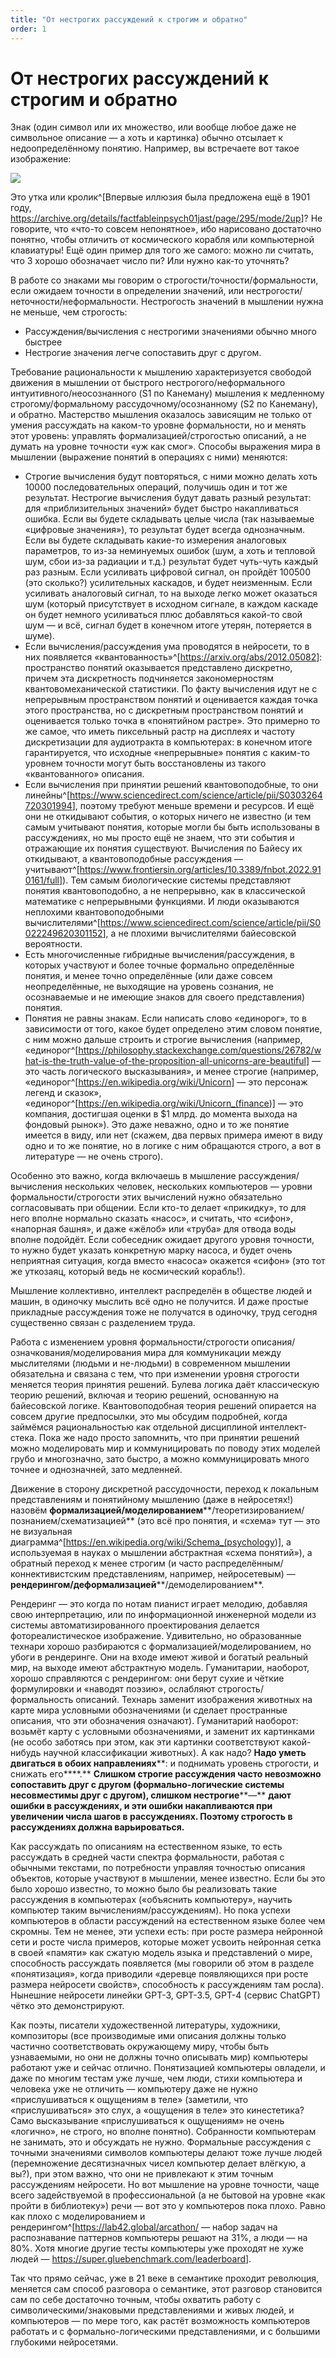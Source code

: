 ```yaml
---
title: "От нестрогих рассуждений к строгим и обратно"
order: 1
---
```


# От нестрогих рассуждений к строгим и обратно

Знак (один символ или их множество, или вообще любое даже не символьное описание — а хоть и картинка) обычно отсылает к недоопределённому понятию. Например, вы встречаете вот такое изображение:

![](/ru/professional/intellect-stack/27.jpeg)

Это утка или кролик^[Впервые иллюзия была предложена ещё в 1901 году, <https://archive.org/details/factfableinpsych01jast/page/295/mode/2up>]? Не говорите, что «что-то совсем непонятное», ибо нарисовано достаточно понятно, чтобы отличить от космического корабля или компьютерной клавиатуры! Ещё один пример для того же самого: можно ли считать, что 3 хорошо обозначает число пи? Или нужно как-то уточнять?

В работе со знаками мы говорим о строгости/точности/формальности, если ожидаем точности в определении значений, или нестрогости/неточности/неформальности. Нестрогость значений в мышлении нужна не меньше, чем строгость:

* Рассуждения/вычисления с нестрогими значениями обычно много быстрее
* Нестрогие значения легче сопоставить друг с другом.

Требование рациональности к мышлению характеризуется свободой движения в мышлении от быстрого нестрогого/неформального интуитивного/неосознанного (S1 по Канеману) мышления к медленному строгому/формальному рассудочному/осознанному (S2 по Канеману), и обратно. Мастерство мышления оказалось зависящим не только от умения рассуждать на каком-то уровне формальности, но и менять этот уровень: управлять формализацией/строгостью описаний, а не думать на уровне точности «уж как смог». Способы выражения мира в мышлении (выражение понятий в операциях с ними) меняются:

* Строгие вычисления будут повторяться, с ними можно делать хоть 10000 последовательных операций, получишь один и тот же результат. Нестрогие вычисления будут давать разный результат: для «приблизительных значений» будет быстро накапливаться ошибка. Если вы будете складывать целые числа (так называемые «цифровые значения»), то результат будет всегда однозначным. Если вы будете складывать какие-то измерения аналоговых параметров, то из-за неминуемых ошибок (шум, а хоть и тепловой шум, сбои из-за радиации и т.д.) результат будет чуть-чуть каждый раз разным. Если усиливать цифровой сигнал, он пройдёт 100500 (это сколько?) усилительных каскадов, и будет неизменным. Если усиливать аналоговый сигнал, то на выходе легко может оказаться шум (который присутствует в исходном сигнале, в каждом каскаде он будет немного усиливаться плюс добавляться какой-то свой шум — и всё, сигнал будет в конечном итоге утерян, потеряется в шуме).
* Если вычисления/рассуждения ума проводятся в нейросети, то в них появляется «квантованность»^[<https://arxiv.org/abs/2012.05082>]: пространство понятий оказывается представлено дискретно, причем эта дискретность подчиняется закономерностям квантовомеханической статистики. По факту вычисления идут не с непрерывным пространством понятий и оценивается каждая точка этого пространства, но с дискретным пространством понятий и оценивается только точка в «понятийном растре». Это примерно то же самое, что иметь пиксельный растр на дисплеях и частоту дискретизации для аудиотракта в компьютерах: в конечном итоге гарантируется, что исходные «непрерывные» понятия с каким-то уровнем точности могут быть восстановлены из такого «квантованного» описания.
* Если вычисления при принятии решений квантовоподобные, то они линейны^[<https://www.sciencedirect.com/science/article/pii/S0303264720301994>], поэтому требуют меньше времени и ресурсов. И ещё они не откидывают события, о которых ничего не известно (и тем самым учитывают понятия, которые могли бы быть использованы в рассуждениях, но мы просто ещё не знаем, что эти события и отражающие их понятия существуют. Вычисления по Байесу их откидывают, а квантовоподобные рассуждения — учитывают^[<https://www.frontiersin.org/articles/10.3389/fnbot.2022.910161/full>]). Тем самым биологические системы представляют понятия квантовоподобно, а не непрерывно, как в классической математике с непрерывными функциями. И люди оказываются неплохими квантовоподобными вычислителями^[<https://www.sciencedirect.com/science/article/pii/S0022249620301152>], а не плохими вычислителями байесовской вероятности.
* Есть многочисленные гибридные вычисления/рассуждения, в которых участвуют и более точные формально определённые понятия, и менее точно определённые (или даже совсем неопределённые, не выходящие на уровень сознания, не осознаваемые и не имеющие знаков для своего представления) понятия.
* Понятия не равны знакам. Если написать слово «единорог», то в зависимости от того, какое будет определено этим словом понятие, с ним можно дальше строить и строгие вычисления (например, «единорог^[<https://philosophy.stackexchange.com/questions/26782/what-is-the-truth-value-of-the-proposition-all-unicorns-are-beautiful>] — это часть логического высказывания», и менее строгие (например, «единорог^[<https://en.wikipedia.org/wiki/Unicorn>] — это персонаж легенд и сказок», «единорог^[<https://en.wikipedia.org/wiki/Unicorn_(finance>)] — это компания, достигшая оценки в $1 млрд. до момента выхода на фондовый рынок»). Это даже неважно, одно и то же понятие имеется в виду, или нет (скажем, два первых примера имеют в виду одно и то же понятие, но в логике с ним обращаются строго, а вот в литературе — не очень строго).

Особенно это важно, когда включаешь в мышление рассуждения/вычисления нескольких человек, нескольких компьютеров — уровни формальности/строгости этих вычислений нужно обязательно согласовывать при общении. Если кто-то делает «прикидку», то для него вполне нормально сказать «насос», и считать, что «сифон», «напорная башня», и даже «жёлоб» или «труба» для отвода воды вполне подойдёт. Если собеседник ожидает другого уровня точности, то нужно будет указать конкретную марку насоса, и будет очень неприятная ситуация, когда вместо «насоса» окажется «сифон» (это тот же уткозаяц, который ведь не космический корабль!).

Мышление коллективно, интеллект распределён в обществе людей и машин, в одиночку мыслить всё одно не получится. И даже простые прикладные рассуждения тоже не получатся в одиночку, труд сегодня существенно связан с разделением труда.

Работа с изменением уровня формальности/строгости описания/означкования/моделирования мира для коммуникации между мыслителями (людьми и не-людьми) в современном мышлении обязательна и связана с тем, что при изменении уровня строгости меняется теория принятия решений. Булева логика даёт классическую теорию решений, включая и теорию решений, основанную на байесовской логике. Квантовоподобная теория решений опирается на совсем другие предпосылки, это мы обсудим подробней, когда займёмся рациональностью как отдельной дисциплиной интеллект-стека. Пока же надо просто запомнить, что при принятии решений можно моделировать мир и коммуницировать по поводу этих моделей грубо и многозначно, зато быстро, а можно коммуницировать много точнее и однозначней, зато медленней.

Движение в сторону дискретной рассудочности, переход к локальным представлениям и понятийному мышлению (даже в нейросетях!) назовём **формализацией/моделированием****/теоретизированием/познанием/схематизацией** (это всё про понятия, и «схема» тут — это не визуальная диаграмма^[<https://en.wikipedia.org/wiki/Schema_(psychology>)], а используемая в науках о мышлении абстрактная «схема понятий»), а обратный переход к менее строгим (и часто распределённым/коннективистским представлениям, например, нейросетевым) — **рендерингом/деформализацией****/демоделированием**.

Рендеринг — это когда по нотам пианист играет мелодию, добавляя свою интерпретацию, или по информационной инженерной модели из системы автоматизированного проектирования делается фотореалистическое изображение. Удивительно, но образованные технари хорошо разбираются с формализацией/моделированием, но убоги в рендеринге. Они на входе имеют живой и богатый реальный мир, на выходе имеют абстрактную модель. Гуманитарии, наоборот, хорошо справляются с рендерингом: они берут сухие и чёткие формулировки и «наводят поэзию», ослабляют строгость/формальность описаний. Технарь заменит изображения животных на карте мира условными обозначениями (и сделает пространные описания, что эти обозначения означают). Гуманитарий наоборот: возьмёт карту с условными обозначениями, и заменит их картинками (не особо заботясь при этом, как эти картинки соответствуют какой-нибудь научной классификации животных). А как надо? **Надо уметь двигаться в обоих направлениях****: и поднимать уровень строгости, и снижать его****.** **Слишком строгие рассуждения часто невозможно сопоставить друг с другом (формально-логические системы несовместимы друг с другом), слишком нестрогие****—** **дают ошибки в рассуждениях, и эти ошибки накапливаются при увеличении числа шагов в рассуждениях. Поэтому строгость в рассуждениях должна варьироваться.**

Как рассуждать по описаниям на естественном языке, то есть рассуждать в средней части спектра формальности, работая с обычными текстами, по потребности управляя точностью описания объектов, которые участвуют в мышлении, менее известно. Если бы это было хорошо известно, то можно было бы реализовать такие рассуждения в компьютерах («объяснить компьютеру», научить компьютер таким вычислениям/рассуждениям). Но пока успехи компьютеров в области рассуждений на естественном языке более чем скромны. Тем не менее, эти успехи есть: при росте размера нейронной сети и росте числа примеров, которые может усвоить нейронная сетка в своей «памяти» как сжатую модель языка и представлений о мире, способность рассуждать появляется (мы говорили об этом в разделе «понятизация», когда приводили «деревце появляющихся при росте размера нейросети свойств», способность к рассуждениям там росла). Нынешние нейросети линейки GPT-3, GPT-3.5, GPT-4 (сервис ChatGPT) чётко это демонстрируют.

Как поэты, писатели художественной литературы, художники, композиторы (все производимые ими описания должны только частично соответствовать окружающему миру, чтобы быть узнаваемыми, но они не должны точно описывать мир) компьютеры работают уже и сейчас отлично. Понятизацией компьютеры овладели, и даже по многим тестам уже лучше, чем люди, стихи компьютера и человека уже не отличить — компьютеру даже не нужно «прислушиваться к ощущениям в теле» (заметили, что «прислушиваться» это слух, а «ощущения в теле» это кинестетика? Само высказывание «прислушиваться к ощущениям» не очень «логично», не строго, но вполне понятно). Собранности компьютерам не занимать, это и обсуждать не нужно. Формальные рассуждения с точными значениями символов компьютеры делают тоже лучше людей (перемножение десятизначных чисел компьютер делает влёгкую, а вы?), при этом важно, что они не привлекают к этим точным рассуждениям нейросети. Но вот мышление на уровне точности, чаще всего задействуемой в профессиональной (а не бытовой на уровне «как пройти в библиотеку») речи — вот это у компьютеров пока плохо. Равно как плохо с моделированием и рендерингом^[<https://lab42.global/arcathon/> — набор задач на распознавание паттернов компьютеры решают на 31%, а люди — на 80%. Хотя многие другие тесты компьютеры уже проходят не хуже людей — <https://super.gluebenchmark.com/leaderboard>].

Так что прямо сейчас, уже в 21 веке в семантике проходит революция, меняется сам способ разговора о семантике, этот разговор становится сам по себе достаточно точным, чтобы охватить работу с символическими/знаковыми представлениями и живых людей, и компьютеров — по мере того, как растёт возможность компьютеров работать и с формально-логическими представлениями, и с большими глубокими нейросетями.
